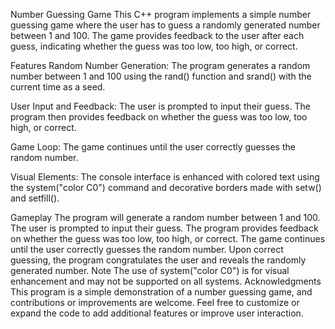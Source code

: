 Number Guessing Game
This C++ program implements a simple number guessing game where the user has to guess a randomly generated number between 1 and 100. The game provides feedback to the user after each guess, indicating whether the guess was too low, too high, or correct.

Features
Random Number Generation: The program generates a random number between 1 and 100 using the rand() function and srand() with the current time as a seed.

User Input and Feedback: The user is prompted to input their guess. The program then provides feedback on whether the guess was too low, too high, or correct.

Game Loop: The game continues until the user correctly guesses the random number.

Visual Elements: The console interface is enhanced with colored text using the system("color C0") command and decorative borders made with setw() and setfill().

Gameplay
The program will generate a random number between 1 and 100.
The user is prompted to input their guess.
The program provides feedback on whether the guess was too low, too high, or correct.
The game continues until the user correctly guesses the random number.
Upon correct guessing, the program congratulates the user and reveals the randomly generated number.
Note
The use of system("color C0") is for visual enhancement and may not be supported on all systems.
Acknowledgments
This program is a simple demonstration of a number guessing game, and contributions or improvements are welcome. Feel free to customize or expand the code to add additional features or improve user interaction.
